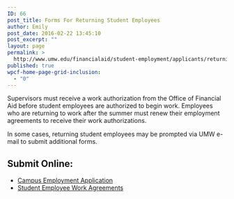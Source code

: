 ```yaml
---
ID: 66
post_title: Forms For Returning Student Employees
author: Emily
post_date: 2016-02-22 13:45:10
post_excerpt: ""
layout: page
permalink: >
  http://www.umw.edu/financialaid/student-employment/applicants/returning-student-employees/
published: true
wpcf-home-page-grid-inclusion:
  - "0"
---
```

Supervisors must receive a work authorization from the Office of Financial Aid before student employees are authorized to begin work. Employees who are returning to work after the summer must renew their employment agreements to receive their work authorizations.

In some cases, returning student employees may be prompted via UMW e-mail to submit additional forms.
<h2>Submit Online:</h2>
<ul>
 	<li><a href="https://orgsync.com/129314/forms/166199" target="_blank" rel="">Campus Employment Application</a></li>
 	<li><a href="https://orgsync.com/129314/forms/188994" target="_blank" rel="">Student Employee Work Agreements</a></li>
</ul>